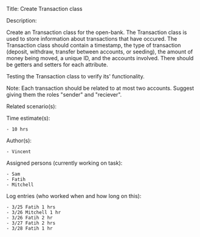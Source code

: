 Title: Create Transaction class

Description:

  Create an Transaction class for the open-bank. The Transaction class
  is used to store information about transactions that have occured.
  The Transaction class should contain a timestamp, the type of transaction
  (deposit, withdraw, transfer between accounts, or seeding), the amount of
  money being moved, a unique ID, and the accounts involved. There should be
  getters and setters for each attribute.

  Testing the Transaction class to verify its' functionality.


   Note:
   Each transaction should be related to at most two accounts. Suggest giving them the roles "sender" and "reciever".
  
Related scenario(s):


  
Time estimate(s):

    - 10 hrs

Author(s):

    - Vincent

Assigned persons (currently working on task):

    - Sam
    - Fatih
    - Mitchell

Log entries (who worked when and how long on this):

    - 3/25 Fatih 1 hrs
    - 3/26 Mitchell 1 hr
    - 3/26 Fatih 2 hr
    - 3/27 Fatih 2 hrs
    - 3/28 Fatih 1 hr


